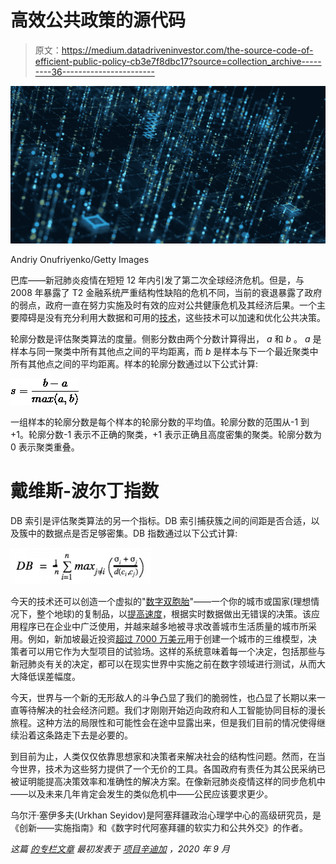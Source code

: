 # 高效公共政策的源代码

> 原文：<https://medium.datadriveninvestor.com/the-source-code-of-efficient-public-policy-cb3e7f8dbc17?source=collection_archive---------36----------------------->

![](img/866552573c57b3549da6579b1aa53d3c.png)

Andriy Onufriyenko/Getty Images

巴库——新冠肺炎疫情在短短 12 年内引发了第二次全球经济危机。但是，与 2008 年暴露了 T2 金融系统严重结构性缺陷的危机不同，当前的衰退暴露了政府的弱点，政府一直在努力实施及时有效的应对公共健康危机及其经济后果。一个主要障碍是没有充分利用大数据和可用的[技术](https://www.forbes.com/sites/kweilinellingrud/2018/10/23/the-upside-of-automation-new-jobs-increased-productivity-and-changing-roles-for-workers/#33083ef17df0)，这些技术可以加速和优化公共决策。

轮廓分数是评估聚类算法的度量。侧影分数由两个分数计算得出， *a* 和 *b* 。 *a* 是样本与同一聚类中所有其他点之间的平均距离，而 *b* 是样本与下一个最近聚类中所有其他点之间的平均距离。样本的轮廓分数通过以下公式计算:

![](img/33fe06fa22609d5a3e1c2977916ebef8.png)

一组样本的轮廓分数是每个样本的轮廓分数的平均值。轮廓分数的范围从-1 到+1。轮廓分数-1 表示不正确的聚类，+1 表示正确且高度密集的聚类。轮廓分数为 0 表示聚类重叠。

# 戴维斯-波尔丁指数

DB 索引是评估聚类算法的另一个指标。DB 索引捕获簇之间的间距是否合适，以及簇中的数据点是否足够密集。DB 指数通过以下公式计算:

![](img/b36d5cb5654913ca9830ce6893ccfe2c.png)

今天的技术还可以创造一个虚拟的"[数字双胞胎](https://www.govtech.com/smart-cities/Digital-Twin-Technology-Can-Make-Smart-Cities-Even-Smarter.html?fbclid=IwAR0YMHBfTSCqvnmPJrY6m7IRDUdX_YhXRF7IWqk3aSb03uipkEUDf88Gndg)"——一个你的城市或国家(理想情况下，整个地球)的复制品，以[提高速度](https://www.enterpriseai.news/2020/03/25/ai-and-covid-19-digital-twins-of-cities-simulate-coronavirus-public-policy-impacts/)，根据实时数据做出无错误的决策。该应用程序已在企业中广泛使用，并越来越多地被寻求改善城市生活质量的城市所采用。例如，新加坡最近投资[超过 7000 万美元](https://www.govtech.com/smart-cities/Digital-Twin-Technology-Can-Make-Smart-Cities-Even-Smarter.html)用于创建一个城市的三维模型，决策者可以用它作为大型项目的试验场。这样的系统意味着每一个决定，包括那些与新冠肺炎有关的决定，都可以在现实世界中实施之前在数字领域进行测试，从而大大降低误差幅度。

今天，世界与一个新的无形敌人的斗争凸显了我们的脆弱性，也凸显了长期以来一直等待解决的社会经济问题。我们才刚刚开始迈向政府和人工智能协同目标的漫长旅程。这种方法的局限性和可能性会在途中显露出来，但是我们目前的情况使得继续沿着这条路走下去是必要的。

到目前为止，人类仅仅依靠思想家和决策者来解决社会的结构性问题。然而，在当今世界，技术为这些努力提供了一个无价的工具。各国政府有责任为其公民采纳已被证明能提高决策效率和准确性的解决方案。在像新冠肺炎疫情这样的同步危机中——以及未来几年肯定会发生的类似危机中——公民应该要求更少。

乌尔汗·塞伊多夫(Urkhan Seyidov)是阿塞拜疆政治心理学中心的高级研究员，是《创新——实施指南》和《数字时代阿塞拜疆的软实力和公共外交》的作者。

*这篇* [*的专栏文章*](https://www.project-syndicate.org/commentary/big-data-technology-can-optimize-public-policy-by-urkhan-seyidov-2020-09) *最初发表于* [*项目辛迪加*](https://medium.com/u/6a706426be2f?source=post_page-----cb3e7f8dbc17--------------------------------) *，2020 年 9 月*